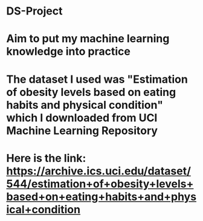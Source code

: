 # DS-Project
# Aim to put my machine learning knowledge into practice
# The dataset I used was "Estimation of obesity levels based on eating habits and physical condition" which I downloaded from UCI Machine Learning Repository
# Here is the link: https://archive.ics.uci.edu/dataset/544/estimation+of+obesity+levels+based+on+eating+habits+and+physical+condition
